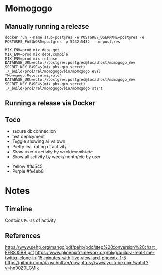 # Momogogo

## Manually running a release

```
docker run --name stub-postgres -e POSTGRES_USERNAME=postgres -e POSTGRES_PASSWORD=postgres -p 5432:5432 --rm postgres
```

```
MIX_ENV=prod mix deps.get
MIX_ENV=prod mix deps.compile
MIX_ENV=prod mix release
DATABASE_URL=ecto://postgres:postgres@localhost/momogogo_dev SECRET_KEY_BASE=$(mix phx.gen.secret) ./_build/prod/rel/momogogo/bin/momogogo eval "Momogogo.Release.migrate"
DATABASE_URL=ecto://postgres:postgres@localhost/momogogo_dev SECRET_KEY_BASE=$(mix phx.gen.secret) ./_build/prod/rel/momogogo/bin/momogogo start
```

## Running a release via Docker

## Todo

* secure db connection
* test deployment
* Toggle showing all vs own
* Pretty leaf rating of activity
* Show user's activity by week/month/etc
* Show all activity by week/month/etc by user

- Yellow  #ffd545
- Purple  #fe4eb8

# Notes

## Timeline

Contains `Post`s of activity

## References

https://www.pehp.org/mango/pdf/pehp/pdc/step%20conversion%20chart_FFB805BB.pdf
https://www.phoenixframework.org/blog/build-a-real-time-twitter-clone-in-15-minutes-with-live-view-and-phoenix-1-5
https://github.com/danschultzer/pow
https://www.youtube.com/watch?v=hnD0Z0LGMIk
